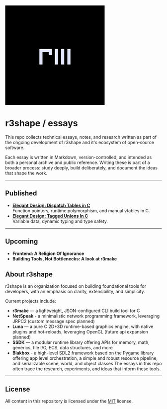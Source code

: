 ![r3shape](https://github.com/r3shape/luna/blob/main/external/__data__/assets/textures/logo.png)  
# r3shape / essays

This repo collects technical essays, notes, and research written as part of the ongoing development of r3shape and it's ecosystem of open-source software.

Each essay is written in Markdown, version-controlled, and intended as both a personal archive and public reference. Writing these is part of a broader process: study deeply, build deliberately, and document the ideas that shape the work.

---

## Published

- **[Elegant Design: Dispatch Tables in C](ed-dispatch-tables.md)**  
  Function pointers, runtime polymorphism, and manual vtables in C.
- **[Elegant Design: Tagged Unions In C](ed-tagged-unions.md)**  
  Variable data, dynamic typing and type safety.

---

## Upcoming
- **Frontend: A Religion Of Ignorance**
- **Building Tools, Not Bottlenecks: A look at r3make**

## About r3shape

r3shape is an organization focused on building foundational tools for developers, with an emphasis on clarity, extensibility, and simplicity.

Current projects include:

- **r3make** — a lightweight, JSON-configured CLI build tool for C
- **NetSpeak** - a minimalistic network programming framework, leveraging JRPC2 (custom message spec planned)
- **Luna** — a pure C 2D+3D runtime-based graphics engine, with native plugins and hot-reloads, leveraging OpenGL (future api expansion planned)
- **SSDK** — a modular runtime library offering APIs for memory, math, generics, file I/O, ECS, data structures, and more
- **Blakbox** - a high-level SDL2 framework based on the Pygame library offering app level orchestration, a simple and robust resource pipeline, and serializable scene, world, and object classes
The essays in this repo often trace the research, experiments, and ideas that inform these tools.

---

## License
All content in this repository is licensed under the [MIT](LICENSE) license.

